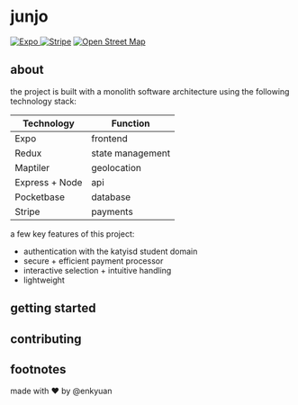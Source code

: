 # junjo

<div id="badges">
  <a href="https://expo.dev/"><img src="https://img.shields.io/badge/Expo-1B1F23?style=for-the-badge&logo=expo&logoColor=white" alt="Expo"/</a>
  <a href="https://stripe.com/"><img src="https://img.shields.io/badge/Stripe-626CD9?style=for-the-badge&logo=Stripe&logoColor=white" alt="Stripe"/></a>
  <a href="https://www.openstreetmap.org/about">
    <img src="https://img.shields.io/badge/OpenStreetMap-7EBC6F?style=for-the-badge&logo=OpenStreetMap&logoColor=white" alt="Open Street Map"/>
  </a>
</div>

## about

the project is built with a monolith software architecture using the following technology stack:

| Technology      | Function         |
| --------------- | ---------------- |
| Expo            | frontend         |
| Redux           | state management |
| Maptiler        | geolocation      |
| Express + Node  | api              |
| Pocketbase      | database         |
| Stripe          | payments         |

a few key features of this project:

- authentication with the katyisd student domain
- secure + efficient payment processor
- interactive selection + intuitive handling
- lightweight

## getting started

## contributing

## footnotes

made with ♥️ by @enkyuan
